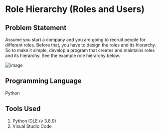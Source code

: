 # Role Hierarchy (Roles and Users)

## Problem Statement

Assume you start a company and you are going to recruit people for different roles.
Before that, you have to design the roles and its hierarchy. So to make it simple, develop
a program that creates and maintains roles and its hierarchy. See the example role
hierarchy below.

![image](https://user-images.githubusercontent.com/56039882/158047723-32954827-0afe-44b0-9598-e29edb7bd094.png)

## Programming Language
Python

## Tools Used
1. Python IDLE (v 3.8.9)
2. Visual Studio Code

